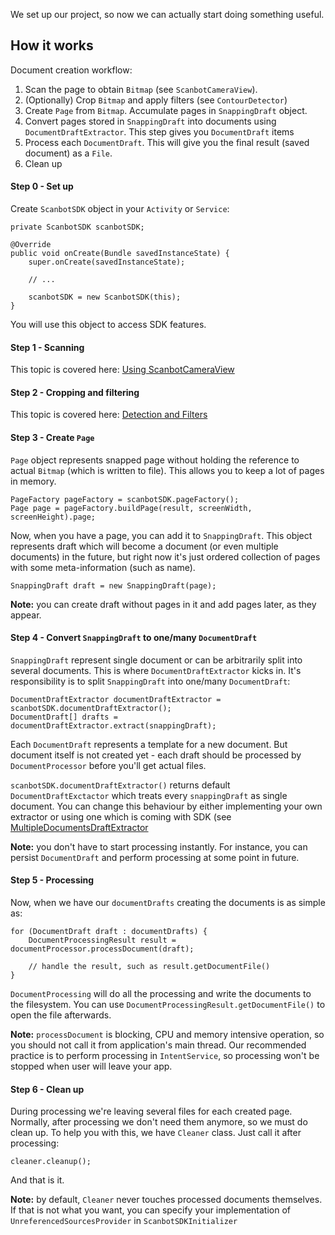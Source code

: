 We set up our project, so now we can actually start doing something useful.

## How it works

Document creation workflow:

1. Scan the page to obtain `Bitmap` (see `ScanbotCameraView`).
1. (Optionally) Crop `Bitmap` and apply filters (see `ContourDetector`)
1. Create `Page` from `Bitmap`. Accumulate pages in `SnappingDraft` object.
1. Convert pages stored in `SnappingDraft` into documents using `DocumentDraftExtractor`. This step gives you `DocumentDraft` items
1. Process each `DocumentDraft`. This will give you the final result (saved document) as a `File`.
1. Clean up

#### Step 0 - Set up

Create `ScanbotSDK` object in your `Activity` or `Service`:

    private ScanbotSDK scanbotSDK;

    @Override
    public void onCreate(Bundle savedInstanceState) {
        super.onCreate(savedInstanceState);

        // ...

        scanbotSDK = new ScanbotSDK(this);
    }

You will use this object to access SDK features.

#### Step 1 - Scanning

This topic is covered here: [Using ScanbotCameraView](https://github.com/doo/Scanbot-SDK-Examples/wiki/Using-ScanbotCameraView)

#### Step 2 - Cropping and filtering

This topic is covered here: [Detection and Filters](https://github.com/doo/Scanbot-SDK-Examples/wiki/Advanced%3A-Detection-and-Filters)

#### Step 3 - Create `Page`

`Page` object represents snapped page without holding the reference to actual `Bitmap` (which is written to file). This allows you to keep a lot of pages in memory.

    PageFactory pageFactory = scanbotSDK.pageFactory();
    Page page = pageFactory.buildPage(result, screenWidth, screenHeight).page;

Now, when you have a page, you can add it to `SnappingDraft`. This object represents draft which will become a document (or even multiple documents) in the future, but right now it's just ordered collection of pages with some meta-information (such as name).

    SnappingDraft draft = new SnappingDraft(page);

**Note:** you can create draft without pages in it and add pages later, as they appear.

#### Step 4 - Convert `SnappingDraft` to one/many `DocumentDraft`

`SnappingDraft` represent single document or can be arbitrarily split into several documents. This is where `DocumentDraftExtractor` kicks in. It's responsibility is to split `SnappingDraft` into one/many `DocumentDraft`:

    DocumentDraftExtractor documentDraftExtractor = scanbotSDK.documentDraftExtractor();
    DocumentDraft[] drafts = documentDraftExtractor.extract(snappingDraft);

Each `DocumentDraft` represents a template for a new document. But document itself is not created yet - each draft should be processed by `DocumentProcessor` before you'll get actual files.

`scanbotSDK.documentDraftExtractor()` returns default `DocumentDraftExctactor` which treats every `snappingDraft` as single document. You can change this behaviour by either implementing your own extractor or using one which is coming with SDK (see [MultipleDocumentsDraftExtractor](http://doo.github.io/Scanbot-SDK-Documentation/Android/net/doo/snap/process/draft/MultipleDocumentsDraftExtractor.html)

**Note:** you don't have to start processing instantly. For instance, you can persist `DocumentDraft` and perform processing at some point in future.

#### Step 5 - Processing

Now, when we have our `documentDrafts` creating the documents is as simple as:

    for (DocumentDraft draft : documentDrafts) {
        DocumentProcessingResult result = documentProcessor.processDocument(draft);

        // handle the result, such as result.getDocumentFile()
    }

`DocumentProcessing` will do all the processing and write the documents to the filesystem. You can use `DocumentProcessingResult.getDocumentFile()` to open the file afterwards.

**Note:** `processDocument` is blocking, CPU and memory intensive operation, so you should not call it from application's main thread. Our recommended practice is to perform processing in `IntentService`, so processing won't be stopped when user will leave your app.

#### Step 6 - Clean up

During processing we're leaving several files for each created page. Normally, after processing we don't need them anymore, so we must do clean up. To help you with this, we have `Cleaner` class. Just call it after processing:

    cleaner.cleanup();

And that is it.

**Note:** by default, `Cleaner` never touches processed documents themselves. If that is not what you want, you can specify your implementation of `UnreferencedSourcesProvider` in `ScanbotSDKInitializer`